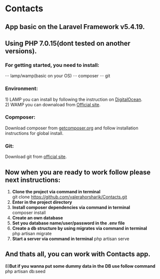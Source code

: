 <h1>Contacts</h1>


<h2>App basic on the Laravel Framework v5.4.19.</h2>
<h2>Using PHP 7.0.15(dont tested on another versions).</h2>

<h3>For getting started, you need to install:</h3>
⋅⋅⋅ lamp/wamp(basic on your OS)
⋅⋅⋅ composer
⋅⋅⋅ git


<h3>Environment:</h3>
1) LAMP you can install by following the instruction on <a href="https://www.digitalocean.com/community/tutorials/how-to-install-linux-apache-mysql-php-lamp-stack-on-ubuntu-16-04">DigitalOcean</a>.<br/>
2) WAMP you can downaload from <a href="http://www.wampserver.com/">Official site</a>.


<h3>Copmposer:</h3>
Download composer from  <a href="https://getcomposer.org/">getcomposer.org</a> and follow installation instructions for global install.
    

<h3>Git:</h3>
Download git from <a href="https://git-scm.com/downloads">official site</a>.

<h2>Now when you are ready to work follow please next instructions:</h2>

1) <b>Clone the project via command in terminal</b><br/>
git clone https://github.com/valerahorsharik/Contacts.git
2) <b>Enter in the project directory</b>
3) <b>Install composer dependencies via command in terminal</b><br/>
composer install
4) <b>Create an own database</b>
5) <b>Set you database name/user/password in the .env file</b>
6) <b>Create a db structure by using migrates via command in terminal</b><br/>
php artisan migrate
7) <b>Start a server via command in terminal</b>
php artisan serve
<h2>And thats all, you can work with Contacts app.</h2>
8)<b>But if you wanna put some dummy data in the DB use follow command</b><br/>
php artisan db:seed

